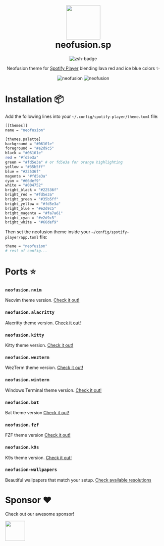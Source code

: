 <div align="center">
    <h1>
        <img src="https://i.ibb.co/NymVqP1/logo.jpg" width="110" />
        <br />neofusion.sp
    </h1>
</div>

<p align="center">
    <img src="https://img.shields.io/badge/spotify%20player-1f425f.svg?style=for-the-badge&logo=zsh" alt="zsh-badge" />
</p>

<p align="center">
    Neofusion theme for <a href="https://github.com/aome510/spotify-player" target="_blank">Spotify Player</a> blending lava red and ice blue colors ✨
</p>

<p align="center">
    <img src="https://i.ibb.co/mGwYhQY/neofusion-sp-blue.png" alt="neofusion" />
    <img src="https://i.ibb.co/z7QLg1M/neofusion-sp-orange.png" alt="neofusion" />
</p>

# Installation 📦

Add the following lines into your `~/.config/spotify-player/theme.toml` file:

```bash
[[themes]]
name = "neofusion"

[themes.palette]
background = "#06101e"
foreground = "#e2d9c5"
black = "#06101e"
red = "#fd5e3a"
green = "#fd5e3a" # or fd5e3a for orange highlighting
yellow = "#35b5ff"
blue = "#22536f"
magenta = "#fd5e3a"
cyan = "#66def9"
white = "#004752"
bright_black = "#22536f"
bright_red = "#fd5e3a"
bright_green = "#35b5ff"
bright_yellow = "#fd5e3a"
bright_blue = "#e2d9c5"
bright_magenta = "#fa7a61"
bright_cyan = "#e2d9c5"
bright_white = "#66def9"
```

Then set the neofusion theme inside your `~/config/spotify-player/app.toml` file:
```bash
theme = "neofusion"
# rest of config...
```

# Ports ⭐

### `neofusion.nvim`

Neovim theme version. [Check it out!](https://github.com/diegoulloao/neofusion.nvim)

### `neofusion.alacritty`

Alacritty theme version. [Check it out!](https://github.com/diegoulloao/neofusion.alacritty)

### `neofusion.kitty`

Kitty theme version. [Check it out!](https://github.com/diegoulloao/neofusion.kitty)

### `neofusion.wezterm`

WezTerm theme version. [Check it out!](https://github.com/diegoulloao/neofusion.wezterm)

### `neofusion.winterm`

Windows Terminal theme version. [Check it out!](https://github.com/diegoulloao/neofusion.winterm)

### `neofusion.bat`

Bat theme version [Check it out!](https://github.com/diegoulloao/neofusion.bat/)

### `neofusion.fzf`

FZF theme version [Check it out!](https://github.com/diegoulloao/neofusion.fzf/)

### `neofusion.k9s`

K9s theme version. [Check it out!](https://github.com/diegoulloao/neofusion.k9s)

### `neofusion-wallpapers`

Beautiful wallpapers that match your setup. [Check available resolutions](https://github.com/diegoulloao/neofusion-wallpapers?tab=readme-ov-file)

# Sponsor ❤️

Check out our awesome sponsor!

<div>
  <a href="https://github.com/NeckBeardPrince" target="_blank">
    <img src="https://avatars.githubusercontent.com/u/6558867" width="64" height="64" />
  </a>
</div>
